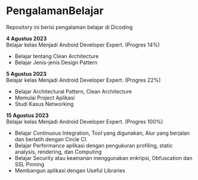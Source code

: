 # PengalamanBelajar
Repository ini berisi pengalaman belajar di Dicoding

**4 Agustus 2023**  
Belajar kelas Menjadi Android Developer Expert. (Progres 14%)
  * Belajar tentang Clean Architecture 
  * Belajar Jenis-jenis Design Pattern

**5 Agustus 2023**  
Belajar kelas Menjadi Android Developer Expert. (Progres 22%)
  * Belajar Architectural Pattern, Clean Architecture
  * Memulai Project Aplikasi
  * Studi Kasus Networking

**15 Agustus 2023**  
Belajar kelas Menjadi Android Developer Expert. (Progres 100%)
  * Belajar Continuous Integration, Tool yang digunakan, Alur yang berjalan dan berlatih dengan Circle CI.
  * Belajar Performance aplikasi dengan pengukuran profiling, static analysis, rendering, dan Computing
  * Belajar Security atau keamanan menggunakan enkripsi, Obfuscation dan SSL Pinning
  * Membangun aplikasi dengan Useful Libraries
